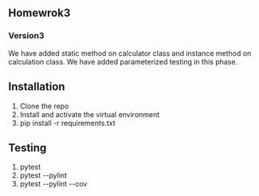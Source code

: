 ## Homewrok3

### Version3
We have added static method on calculator class and instance method on calculation class.
We have added parameterized testing in this phase.

## Installation
1. Clone the repo
3. Install and activate the virtual environment
2. pip install -r requirements.txt

## Testing
1. pytest
2. pytest --pylint
3. pytest --pylint --cov
